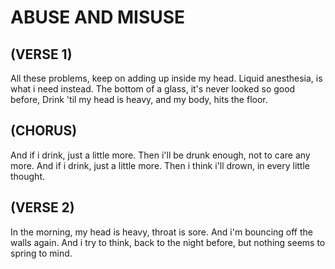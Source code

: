 # ABUSE AND MISUSE

## (VERSE 1)
All these problems, keep on adding up inside my head.
Liquid anesthesia, is what i need instead.
The bottom of a glass, it's never looked so good before,
Drink 'til my head is heavy, and my body, hits the floor.

## (CHORUS)
And if i drink, just a little more.
Then i'll be drunk enough, not to care any more.
And if i drink, just a little more.
Then i think i'll drown, in every little thought.

## (VERSE 2)
In the morning, my head is heavy, throat is sore.
And i'm bouncing off the walls again.
And i try to think, back to the night before,
but nothing seems to spring to mind.
